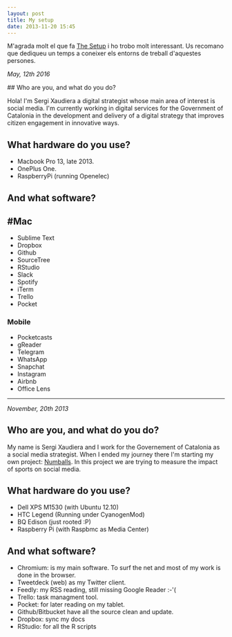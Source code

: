 ```yaml
---
layout: post
title: My setup
date: 2013-11-20 15:45
---
```

M'agrada molt el que fa [The Setup](http://usesthis.com/) i ho trobo molt interessant. Us recomano que dediqueu un temps a coneixer els entorns de treball d'aquestes persones.  

*May, 12th 2016*  

## Who are you, and what do you do?

Hola! I'm Sergi Xaudiera a digital strategist whose main area of interest is social media. I'm currently working in digital services for the Government of Catalonia in the development and delivery of a digital strategy that improves citizen engagement in innovative ways.  

## What hardware do you use?

- Macbook Pro 13, late 2013.  
- OnePlus One.  
- RaspberryPi (running Openelec)  

## And what software?

## #Mac
- Sublime Text  
- Dropbox  
- Github  
- SourceTree  
- RStudio  
- Slack  
- Spotify  
- iTerm  
- Trello  
- Pocket  

### Mobile
- Pocketcasts  
- gReader  
- Telegram  
- WhatsApp  
- Snapchat  
- Instagram  
- Airbnb  
- Office Lens  

---

*November, 20th 2013*  

## Who are you, and what do you do?

My name is Sergi Xaudiera and I work for the Governement of Catalonia as a social media strategist. When I ended my journey there I'm starting my own project: [Numballs](http://numballs.com). In this project we are trying to measure the impact of sports on social media.

## What hardware do you use?
- Dell XPS M1530 (with Ubuntu 12.10)  
- HTC Legend (Running under CyanogenMod)  
- BQ Edison (just rooted :P)  
- Raspberry Pi (with Raspbmc as Media Center)  

## And what software?
- Chromium: is my main software. To surf the net and most of my work is done in the browser.  
- Tweetdeck (web) as my Twitter client.  
- Feedly: my RSS reading, still missing Google Reader :-'(  
- Trello: task managment tool.  
- Pocket: for later reading on my tablet.  
- Github/Bitbucket have all the source clean and update.  
- Dropbox: sync my docs  
- RStudio: for all the R scripts  
